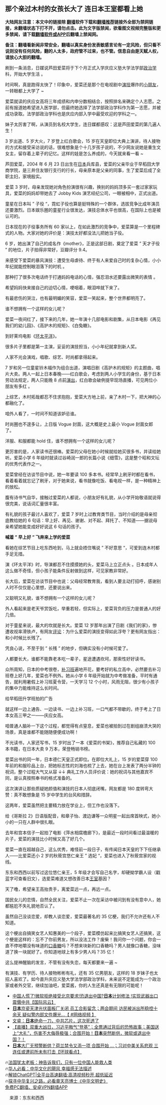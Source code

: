  <!-- 面包屑导航 --> <h2>那个亲过木村的女孩长大了 连日本王室都看上她</h2> <p class="notice"><b>大陆网友注意：本文中的链接除 <a href="https://github.com/bannedbook/fanqiang" >翻墙</a>软件下载和<a href="https://github.com/killgcd/justmysocks/blob/master/README.md">翻墙推荐</a>链接外全部为禁网链接，未翻墙状态下打不开，请勿点击。此为文字版禁闻，欲看图文视频完整版和更多禁闻，请下载<a href="https://github.com/bannedbook/fanqiang">翻墙软件或APP</a>后翻墙上禁闻网。</p><p>备注：翻墙看新闻非常安全，翻墙以真实身份发表敏感言论有一定风险，但只看不说则没有任何风险，翻的人太多，政府管不过来，也不管。信息自由是天赋人权，请放心大胆的翻墙。</b></p>  <div class="entry"> <p>刷到一条消息，日媒说芦田爱菜将于下个月正式入学庆应义塾大学法学部<a href="https://www.bannedbook.org/bnews/tag/%e6%94%bf%e6%b2%bb%e5%ad%a6/" class="st_tag internal_tag" rel="tag" title="标签 政治学 下的日志">政治学</a>科，开始大学生活 。</p> <p>时间啊，真是跑得太快了！印象中，爱菜还是那个在电视剧中<a href="https://www.bannedbook.org/bnews/tag/%E6%BC%94%E6%8A%80/" class="st_tag internal_tag" rel="tag" title="标签 演技 下的日志">演技</a>爆炸的<a href="https://www.bannedbook.org/bnews/tag/%E5%B0%8F%E6%9C%8B%E5%8F%8B/" class="st_tag internal_tag" rel="tag" title="标签 小朋友 下的日志">小朋友</a>，一转眼都上大学了 ~</p> <p>爱菜就读的庆应女高将三年成绩和内申分数相结合，按照排名来确定个人志愿。之前有报道她希望进入医学部，但最终她选择了法学部政治学科作为第一志愿，并被成功录取。法学部政治学科也是庆应内部入学中最受欢迎的学科之一。</p> <p>妹子太厉害了啊，从演员到名校大学生，连日媒都感叹：这是芦田爱菜的第几遍人生！</p> <p>3 岁出道、5 岁大火，7 岁登上红白歌会，15 岁在天皇即位大典上演讲，待人接物的方式和接受采访说的话，很难想象是个十几岁孩子说的，不少网友说她是重生文女主，留存着上辈子的记忆。这样的娃是怎么养成的，今天就来看一看 ~</p> <p>芦田爱菜，2004 年 6 月 23 日出生在<a href="https://www.bannedbook.org/bnews/tag/%e6%97%a5%e6%9c%ac/" class="st_tag internal_tag" rel="tag" title="标签 日本 下的日志">日本</a>兵库县，爱菜的父亲毕业于早稻田大学商学院，是三井住友银行支行的行长，母亲原本是父亲的同事，生了爱菜后成了全职主妇，家境殷实。</p> <p>爱菜 3 岁时，母亲发现她对角色扮演很有兴趣，换别的妈妈顶多买一套过家家玩具，爱菜的妈妈却带她去了 Jobby Kids 演艺经纪公司，一眼被相中，正式出道。</p> <p>童星在日本叫 &#8221; 子役 &#8220;，霓虹子役也算是挺特殊的一个群体，选拔竞争比成年演员还要激烈。日本娱乐圈的童星行业很发达，演技总体水平也很高，在国际上也是被认可的。</p> <p>日本现在的子役事务所有 60 家以上，在如此激烈的竞争中，爱菜算是一个里程碑式的人物。大家对她的评价是：演技太好都没法儿把她当子役。</p> <p>6 岁，她出演了自己的成名作《mother》，正是这部日剧，奠定了爱菜 &#8221; 天才子役 &#8221; 的地位，片子拍得非常好，豆瓣评分 9.4。</p> <p>来感受下爱菜的暴风演技：遭受生母虐待、终于有人来爱自己时的复杂心情，小小年纪就能控制眼泪落下的时机 。</p> <p>那种打了很多次电话终于打通妈妈电话的心情，强忍泪水还要露出微笑的表情 。</p> <p>希望妈妈快来接自己的迫切心情，哽咽着，眼泪哗就下来了。</p> <p>有最悲伤的哭泣，也有最明媚的笑容，爱菜一笑起来，整个世界都明亮了。</p>  <p>谁不想拥有一个这样的女儿呢？</p> <p>爱菜一夜间红了，接下来的几年，她一年演十几部电影和剧集，从日本电影《再见我们的幼儿园》、《高护木的规矩》、《白兔糖》。</p> <p>到好莱坞电影《<a href="https://www.bannedbook.org/bnews/tag/%E7%8E%AF%E5%A4%AA%E5%B9%B3%E6%B4%8B/" class="st_tag internal_tag" rel="tag" title="标签 环太平洋 下的日志">环太平洋</a>》。</p> <p>很多片子里都是第一主演，妥妥的演技担当，小小年纪就拿到新人奖。</p> <p>人家不光会演戏，唱歌、综艺、时尚都拿得起来。</p> <p>7 岁和另一位童星铃木福作为组合出道，演唱日剧《高护木的规矩》的主题曲，唱片大卖。两人一起上日本春晚——红白歌会，考虑到两人小学生的身份，基于日本劳动法规定，两人只能晚 8 点前<span class='wp_keywordlink_affiliate'><a href="https://zh-cn.shenyunperformingarts.org/" title="演出" target="_blank">演出</a></span>，红白歌会破例提早现场直播，可见两位小朋友有多红 。</p> <p>上综艺，木村拓哉都忍不住求抱抱，爱菜大方地上前，亲了木村一下，把大神的心都融化了。</p> <p>咱外人看了，一时间不知道该妒忌谁。</p> <p>时尚圈也不遑多让，上日版 Vogue 封面，这大概是史上最小 Vogue 封面女郎了。</p> <p>洋服、和服都能 hold 住，谁不想拥有一个这样的女儿呢？</p> <p>更厉害的是，人家读书还很棒。爱菜的父母在她小时候就给她买很多书，并读给她听。爱菜小学 6 年级时就读过谷崎润一郎的长篇小说《细雪》，这是整个昭和文坛的优秀代表作之一。</p> <p>爱菜曾经在访谈节目中说，她一年要读 100 多本书。经常早上刷牙时都在看书，看着看着就忘记了刷牙，对于她来说，看书就像吃饭、看电视一样，是一种精神上的放松。</p> <p>腹有诗书气自华，接触过爱菜的人都说，小朋友好有礼貌，从小学开始敬语就说得很完美，说话词汇量很丰富。</p> <p>有礼貌的孩子最讨人喜欢了，爱菜 7 岁时上过教育类节目，当时介绍的是母亲彻底教给她的 6 句话：早上好、再见、谢谢、对不起、拜托了、不知道——据说母亲希望她能变成好好说这 6 句话的孩子。</p>  <p><strong>喊着 &#8221; 早上好 &#8221; 飞奔来上学的爱菜</strong></p> <p>看她在综艺节目上吃东西呛到，马上就会捂住嘴说 &#8221; 不好意思 &#8220;，可爱到连木村都手足无措。</p> <p>演《环太平洋》时，导演都忍不住摸摸她的头，爱菜马上立正点头 。日本成年人这么做不奇怪，但小孩子能条件反射做到这样，可见家教非常好。</p> <p>长大后，爱菜在访谈节目中也说：父母经常教育我，看到人要主动打招呼，感谢别人时不仅仅是心里想，还要说出来。</p> <p>又聪明又礼貌，谁不想拥有一个这样的女儿呢？</p> <p>外人看起来是老天爷赏饭吃，举重若轻，但实际上，爱菜背负的压力是普通人的好几倍。</p> <p>对于童星来说，最大的坎就是长大。爱菜 12 岁那年出演了日剧《我们的家》，惨遭收视率滑铁卢，有网友<span class='wp_keywordlink_affiliate'><a href="https://www.bannedbook.org/bnews/comments/" title="新闻评论" target="_blank">评论</a></span>：为什么爱菜的演技变得如此浮夸？更有网友指出：和小时候比长残了。</p> <p>凭良心说，不至于到 &#8221; 长残 &#8221; 的地步，但确实没有小时候可爱了。</p> <p>人都要长大，谁都不能靠老本吃一辈子，星途遭遇坎坷，那索性好好读书。</p> <p>众所周知，日本的中考很卷，<a href="https://www.bannedbook.org/bnews/tag/%E8%A1%A5%E4%B9%A0%E7%8F%AD/" class="st_tag internal_tag" rel="tag" title="标签 补习班 下的日志">补习班</a>遍地开花，要考好的私立高中，必然要去补习班卷上好几年，爱菜也不例外。她从小学 6 年级开始就为中考做准备，平时有通告，就利用暑假上补习班夏令营，一天学习 12 个小时，风雨无阻，很少有小孩子的集中力能维持这么长时间。</p> <p>给早稻田升学班拍的广告</p> <p>就这样一边上通告、一边读书、一边上补习班，一口气都不带歇的，终于考上了日本女高三甲之一——庆应女高。</p> <p>咱普通人脑补一下这个过程，都觉得有点窒息，爱菜也被拍到过在剧组崩溃大哭的场景，真是谁都不能随随便便成功啊！</p> <p>不光读书，人家还写书，15 岁时出了一本《爱菜的书架》，推荐自己私藏的 100 本书籍，在日本大卖 9 万本，荣登畅销书榜。</p>  <p>爱菜出书的同一年，日本德仁天皇正式即位。在即位大礼上，15 岁的爱菜穿 100 年前的和服珍品上台，把她标志性的刘海也梳了上去，她在台上发表了两分半钟的祝词，整个过程大气又从容 ↓↓ 典礼工作人员评价说：她的祝词与其他嘉宾不同，是认真按照奉书的格式准备的。</p> <p>这次演讲让那些质疑她颜值和演技的日本人彻底闭嘴，网友都是 180 度转弯大赞：真不敢想象是 15 岁中学生的台风和措辞。</p> <p>这两年，爱菜虽然把主要精力放在学业上，但工作也没落下。</p> <p>给《哥斯拉 2》日语版配音，和章子怡、渡边谦等一众明星一起出席首映式，她小小的一只在人群中很扎眼。</p> <p>去年和宫本信子一起拍了电影《萍水相腐檐廊下》，是最近一段时间看过最温暖的片子，爱菜的演技比小时候又高了好几个。</p> <p>爱菜一直在超越自己，这么优秀，难怪前一段日子，有传闻日本天皇的下下任继承人——比爱菜还小 2 岁的秋筱宫悠仁亲王 &#8221; 选妃 &#8220;，爱菜也进入了秋筱宫家的视线。</p> <p>东东和西西以前写过这位悠仁亲王，5 年级才会写自己名字，却硬拗学霸人设（戳蓝字可查看旧文），选爱菜难道又想改善日本<a href="https://www.bannedbook.org/bnews/tag/%E7%8E%8B%E5%AE%A4/" class="st_tag internal_tag" rel="tag" title="标签 王室 下的日志">王室</a>基因？</p> <p>天了噜，希望亲王高抬贵手，离爱菜远一点，再远一点。</p> <p>国民女儿的恋情，自然全民关注，爱菜不止一次在采访中被问到有没有意中人，她都尴尬不失礼貌地否认了。</p> <p>虽然自己没谈恋爱，却教人谈恋爱，爱菜最著名的 35 亿梗，我们不允许还有人不知道。</p> <p>这个梗出自搞笑女艺人知惠美的一个段子，爱菜模仿起来比搞笑女艺人还搞笑，这个梗是这样的：忘不了你前男友，所以没法工作？废柴！我问你一个问题，你会一直不停地嚼没有味道的<a href="https://www.bannedbook.org/bnews/tag/%E5%8F%A3%E9%A6%99%E7%B3%96/" class="st_tag internal_tag" rel="tag" title="标签 口香糖 下的日志">口香糖</a>吗？不想来块新的口香糖吗？男人就像口香糖，没味道了换一块就好了。你知道地球上有多少男人吗？35 亿！</p> <p>这么提神醒脑的发言，不管有没有失恋，每天都要来一遍 ~</p> <p>有演技、有学历、待人接物彬彬有礼，还有 35 亿男朋友，这样的 18 岁妹子也太招人喜欢了。如今直升庆应义塾大学法学部政治学科，未来说不定能成为一个政治家或者外交官，继续加油吧，爱菜酱，你的人生还真是有无限的可能呢！</p> <!--<div id="taboola-mid-1"></div>--><ul class='op-related-articles' title='相关阅读'> <li><a href='https://www.bannedbook.org/bnews/bannedvideo/20230312/1858974.html' target='_blank'>中国人慌了!微软拒绝接受北京要求!恐退出中国?<b>日本</b>计划修法 !实现武器出口震慑中共【国际风云】</a></li> <li><a href='https://www.bannedbook.org/bnews/bannedvideo/20230312/1858903.html' target='_blank'><b>日本</b>京瓷天津光伏面板厂关闭 员工合影留念；两会期间 访民被派出所稳控十余天 疑似警内部文件爆光...【 #网络视频 】</a></li> <li><a href='https://www.bannedbook.org/bnews/sohnews/20230311/1858662.html' target='_blank'>文睿：<b>日本</b>绝命一刀，中共芯片，这次死透了</a></li> <li><a href='https://www.bannedbook.org/bnews/sohnews/20230311/1858559.html' target='_blank'>【直播】双重大凶日，习近平晦气“登基”；全票通过背后的恐怖故事；美国送上“大礼”，伤害不大侮辱极强；合围开始！<b>日本</b>突然断供，微软或退出中国？！</a></li> <li><a href='https://www.bannedbook.org/bnews/bannedvideo/20230311/1858463.html' target='_blank'><b>日本</b>大厂无预警断供？荷兰禁令又添一项 合围开始  …；习对中美关系悲观 三连任或遭前所未有打击【环球看点】</a></li> </ul> <p class="texttj"> 🔥<a href="https://www.bannedbook.org/bnews/ssgc/20230219/1850782.html" target="_blank">法国犹太老板：神告诉我们，只有一位中国人能救人类</a><br/> 🔥<a href="https://www.bannedbook.org/bnews/comments/20220220/1694796.html" target="_blank">华人必看：中华文化的飓风 幸福感无法描述</a><br/> 🔥<a href="https://github.com/bannedbook/fanqiang/wiki/V2ray%E6%9C%BA%E5%9C%BA" target="_blank">解锁ChatGPT|全平台高速翻墙:高清视频秒开,超低延迟</a><br/> 🔥<a href="https://www.bannedbook.org/bnews/comments/20220808/1768773.html" target="_blank">探寻中华复兴之路，必看章天亮博士《中华文明史》</a><br/> <a href="https://github.com/bannedbook/fanqiang/wiki/%E7%A6%81%E9%97%BB%E7%BD%91%E5%AE%89%E5%8D%93%E7%BF%BB%E5%A2%99%E6%96%B0%E9%97%BBAPP" target="_blank">免费PC翻墙、安卓VPN翻墙APP</a><br/> </p> <p class="src-info">　来源：东东和西西 </p><a name='sharetosocial'></a> <div style="margin-bottom:5px;padding-bottom:5px;clear:both"> <div id="archive-pix-1" class="banner-ads"> <!-- AuctionX Display platform tag START --> <div id="27602x728x90x621x_ADSLOT1" clicktrack="%%CLICK_URL_ESC%%"></div>  <!-- AuctionX Display platform tag END --> </div> <div id="archive-pix-2" class="banner-ads"> <!-- AuctionX Display platform tag START --> <div id="27556x300x250x621x_ADSLOT1" clicktrack="%%CLICK_URL_ESC%%" style="margin:0 auto;text-align:center"></div>  <!-- AuctionX Display platform tag END --> </div> </div>  <div id="archive-pix-1" class="banner-ads"> <!-- AuctionX Display platform tag START --> <div id="27603x728x90x621x_ADSLOT1" clicktrack="%%CLICK_URL_ESC%%"></div>  <!-- AuctionX Display platform tag END --> </div> </div><!--END ENTRY--> 